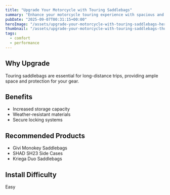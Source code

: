 ```yaml
---
title: "Upgrade Your Motorcycle with Touring Saddlebags"
summary: "Enhance your motorcycle touring experience with spacious and durable saddlebags."
pubDate: "2025-09-07T00:31:15+00:00"
heroImage: "/assets/upgrade-your-motorcycle-with-touring-saddlebags-hero.jpg"
thumbnail: "/assets/upgrade-your-motorcycle-with-touring-saddlebags-thumb.jpg"
tags:
  - comfort
  - performance
---
```


<h2>Why Upgrade</h2>
<p>Touring saddlebags are essential for long-distance trips, providing ample space and protection for your gear.</p>
<h2>Benefits</h2>
<ul>
  <li>Increased storage capacity</li>
  <li>Weather-resistant materials</li>
  <li>Secure locking systems</li>
</ul>
<h2>Recommended Products</h2>
<ul>
  <li>Givi Monokey Saddlebags</li>
  <li>SHAD SH23 Side Cases</li>
  <li>Kriega Duo Saddlebags</li>
</ul>
<h2>Install Difficulty</h2>
<p>Easy</p>